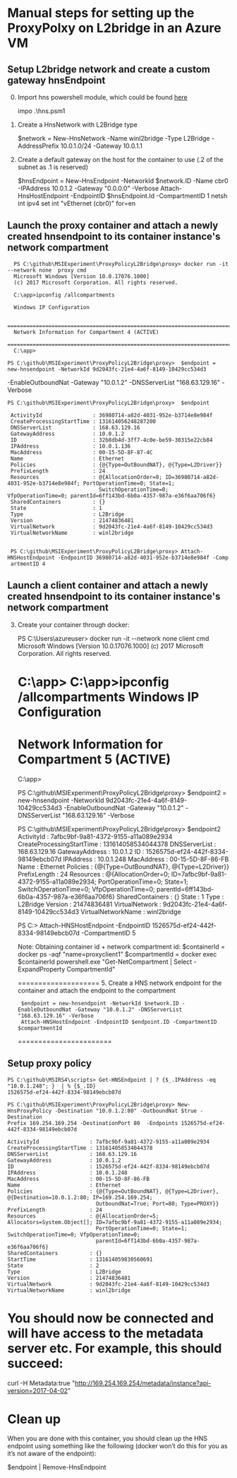 # Manual steps for setting up the ProxyPolxy on L2bridge in an Azure VM


## Setup L2bridge network and create a custom gateway hnsEndpoint 

0. Import hns powershell module, which could be found [here](https://github.com/soccerGB/MSIExperiment/blob/master/ProxyPolicyL2Bridge/scripts/hns.psm1)
 
    impo .\hns.psm1

1.  Create a HnsNetwork with L2Bridge type
 
    $network = New-HnsNetwork -Name winl2bridge -Type L2Bridge -AddressPrefix 10.0.1.0/24 -Gateway 10.0.1.1

2. Create a default gateway on the host for the container to use (.2 of the subnet as .1 is reserved)
 
    $hnsEndpoint = New-HnsEndpoint -NetworkId $network.ID -Name cbr0 -IPAddress 10.0.1.2 -Gateway "0.0.0.0" -Verbose
    Attach-HnsHostEndpoint -EndpointID $hnsEndpoint.Id -CompartmentID 1
    netsh int ipv4 set int "vEthernet (cbr0)" for=en


## Launch the proxy container and attach a newly created hnsendpoint to its container instance's network compartment

      PS C:\github\MSIExperiment\ProxyPolicyL2Bridge\proxy> docker run -it --network none  proxy cmd
      Microsoft Windows [Version 10.0.17076.1000]
      (c) 2017 Microsoft Corporation. All rights reserved.

      C:\app>ipconfig /allcompartments

      Windows IP Configuration

      ==============================================================================
      Network Information for Compartment 4 (ACTIVE)
      ==============================================================================
      C:\app>
    
    PS C:\github\MSIExperiment\ProxyPolicyL2Bridge\proxy>  $endpoint = new-hnsendpoint -NetworkId 9d2043fc-21e4-4a6f-8149-10429cc534d3
-EnableOutboundNat -Gateway "10.0.1.2" -DNSServerList "168.63.129.16" -Verbose


    PS C:\github\MSIExperiment\ProxyPolicyL2Bridge\proxy>  $endpoint

     ActivityId                : 36980714-a82d-4031-952e-b3714e8e984f
     CreateProcessingStartTime : 131614056248287200
     DNSServerList             : 168.63.129.16
     GatewayAddress            : 10.0.1.2
     ID                        : 32b8db4d-3ff7-4c0e-be59-30315e22cb84
     IPAddress                 : 10.0.1.136
     MacAddress                : 00-15-5D-8F-87-4C
     Name                      : Ethernet
     Policies                  : {@{Type=OutBoundNAT}, @{Type=L2Driver}}
     PrefixLength              : 24
     Resources                 : @{AllocationOrder=0; ID=36980714-a82d-4031-952e-b3714e8e984f; PortOperationTime=0; State=1;
                                 SwitchOperationTime=0; VfpOperationTime=0; parentId=6ff143bd-6b0a-4357-987a-e36f6aa706f6}
     SharedContainers          : {}
     State                     : 1
     Type                      : L2Bridge
     Version                   : 21474836481
     VirtualNetwork            : 9d2043fc-21e4-4a6f-8149-10429cc534d3
     VirtualNetworkName        : winl2bridge


     PS C:\github\MSIExperiment\ProxyPolicyL2Bridge\proxy> Attach-HNSHostEndpoint -EndpointID 36980714-a82d-4031-952e-b3714e8e984f -Comp
     artmentID 4




## Launch a client container and attach a newly created hnsendpoint to its container instance's network compartment

3. Create your container through docker:
 
     PS C:\Users\azureuser> docker run -it --network none client cmd
     Microsoft Windows [Version 10.0.17076.1000]
     (c) 2017 Microsoft Corporation. All rights reserved.

     C:\app>
     C:\app>ipconfig /allcompartments
     Windows IP Configuration
     ==============================================================================
     Network Information for Compartment 5 (ACTIVE)
     ==============================================================================
     C:\app>

     PS C:\github\MSIExperiment\ProxyPolicyL2Bridge\proxy>  $endpoint2 = new-hnsendpoint -NetworkId 9d2043fc-21e4-4a6f-8149-10429cc534d3
     -EnableOutboundNat -Gateway "10.0.1.2" -DNSServerList "168.63.129.16" -Verbose
     
     PS C:\github\MSIExperiment\ProxyPolicyL2Bridge\proxy> $endpoint2
     ActivityId                : 7afbc9bf-9a81-4372-9155-a11a089e2934
     CreateProcessingStartTime : 131614058534044378
     DNSServerList             : 168.63.129.16
     GatewayAddress            : 10.0.1.2
     ID                        : 1526575d-ef24-442f-8334-98149ebcb07d
     IPAddress                 : 10.0.1.248
     MacAddress                : 00-15-5D-8F-86-FB
     Name                      : Ethernet
     Policies                  : {@{Type=OutBoundNAT}, @{Type=L2Driver}}
     PrefixLength              : 24
     Resources                 : @{AllocationOrder=0; ID=7afbc9bf-9a81-4372-9155-a11a089e2934; PortOperationTime=0; State=1;
                                 SwitchOperationTime=0; VfpOperationTime=0; parentId=6ff143bd-6b0a-4357-987a-e36f6aa706f6}
     SharedContainers          : {}
     State                     : 1
     Type                      : L2Bridge
     Version                   : 21474836481
     VirtualNetwork            : 9d2043fc-21e4-4a6f-8149-10429cc534d3
     VirtualNetworkName        : winl2bridge 

    PS C:\> Attach-HNSHostEndpoint -EndpointID 1526575d-ef24-442f-8334-98149ebcb07d -CompartmentID 5

    Note: Obtaining container id + network compartment id:
      $containerId = docker ps -aqf "name=proxyclient1"
      $compartmentId = docker exec $containerId powershell.exe "Get-NetCompartment | Select -ExpandProperty CompartmentId"

    ====================
    5. Create a HNS network endpoint for the container and attach the endpoint to the compartment

        $endpoint = new-hnsendpoint -NetworkId $network.ID -EnableOutboundNat -Gateway "10.0.1.2" -DNSServerList "168.63.129.16" -Verbose
        Attach-HNSHostEndpoint -EndpointID $endpoint.ID -CompartmentID $compartmentId
    =======================

## Setup proxy policy 

    PS C:\github\MSIRS4\scripts> Get-HNSEndpoint | ? {$_.IPAddress -eq "10.0.1.248"; }  | % {$_.ID}
    1526575d-ef24-442f-8334-98149ebcb07d
    
    PS C:\github\MSIExperiment\ProxyPolicyL2Bridge\proxy> New-HnsProxyPolicy -Destination "10.0.1.2:80" -OutboundNat $true -Destination
    Prefix 169.254.169.254 -DestinationPort 80  -Endpoints 1526575d-ef24-442f-8334-98149ebcb07d

    ActivityId                : 7afbc9bf-9a81-4372-9155-a11a089e2934
    CreateProcessingStartTime : 131614058534044378
    DNSServerList             : 168.63.129.16
    GatewayAddress            : 10.0.1.2
    ID                        : 1526575d-ef24-442f-8334-98149ebcb07d
    IPAddress                 : 10.0.1.248
    MacAddress                : 00-15-5D-8F-86-FB
    Name                      : Ethernet
    Policies                  : {@{Type=OutBoundNAT}, @{Type=L2Driver}, @{Destination=10.0.1.2:80; IP=169.254.169.254;
                                OutboundNat=True; Port=80; Type=PROXY}}
    PrefixLength              : 24
    Resources                 : @{AllocationOrder=5; Allocators=System.Object[]; ID=7afbc9bf-9a81-4372-9155-a11a089e2934;
                                PortOperationTime=0; State=1; SwitchOperationTime=0; VfpOperationTime=0;
                                parentId=6ff143bd-6b0a-4357-987a-e36f6aa706f6}
    SharedContainers          : {}
    StartTime                 : 131614059830560691
    State                     : 2
    Type                      : L2Bridge
    Version                   : 21474836481
    VirtualNetwork            : 9d2043fc-21e4-4a6f-8149-10429cc534d3
    VirtualNetworkName        : winl2bridge


  
# You should now be connected and will have access to the metadata server etc. For example, this should succeed:
 
curl -H Metadata:true "http://169.254.169.254/metadata/instance?api-version=2017-04-02"
 
 
# Clean up
  When you are done with this container, you should clean up the HNS endpoint using something like 
  the following (docker won’t do this for you as it’s not aware of the endpoint):

  $endpoint | Remove-HnsEndpoint
                  <exit container>
